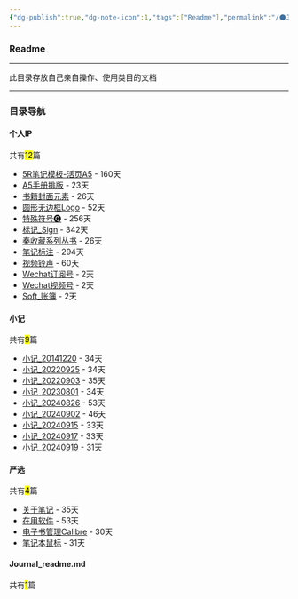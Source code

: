 ```yaml
---
{"dg-publish":true,"dg-note-icon":1,"tags":["Readme"],"permalink":"/🌑Journal_手札/Journal_readme/","dgPassFrontmatter":true,"noteIcon":1,"created":"2024-08-24T23:03:54.803+08:00","updated":"2024-09-19T15:23:08.302+08:00"}
---
```


### Readme
--- 
此目录存放自己亲自操作、使用类目的文档
***
### 目录导航
<p><span><h4 data-heading="个人IP" dir="auto">个人IP</h4></span></p><p><span>共有<mark>12</mark>篇</span></p><div><ul class="dataview list-view-ul"><li><span><a data-tooltip-position="top" aria-label="🌑Journal_手札/个人IP/5R笔记模板-活页A5.md" data-href="🌑Journal_手札/个人IP/5R笔记模板-活页A5.md" href="🌑Journal_手札/个人IP/5R笔记模板-活页A5.md" class="internal-link" target="_blank" rel="noopener">5R笔记模板-活页A5</a> - 160天</span></li><li><span><a data-tooltip-position="top" aria-label="🌑Journal_手札/个人IP/A5手册排版.md" data-href="🌑Journal_手札/个人IP/A5手册排版.md" href="🌑Journal_手札/个人IP/A5手册排版.md" class="internal-link" target="_blank" rel="noopener">A5手册排版</a> - 23天</span></li><li><span><a data-tooltip-position="top" aria-label="🌑Journal_手札/个人IP/书籍封面元素.md" data-href="🌑Journal_手札/个人IP/书籍封面元素.md" href="🌑Journal_手札/个人IP/书籍封面元素.md" class="internal-link" target="_blank" rel="noopener">书籍封面元素</a> - 26天</span></li><li><span><a data-tooltip-position="top" aria-label="🌑Journal_手札/个人IP/圆形无边框Logo.md" data-href="🌑Journal_手札/个人IP/圆形无边框Logo.md" href="🌑Journal_手札/个人IP/圆形无边框Logo.md" class="internal-link" target="_blank" rel="noopener">圆形无边框Logo</a> - 52天</span></li><li><span><a data-tooltip-position="top" aria-label="🌑Journal_手札/个人IP/特殊符号🅠.md" data-href="🌑Journal_手札/个人IP/特殊符号🅠.md" href="🌑Journal_手札/个人IP/特殊符号🅠.md" class="internal-link" target="_blank" rel="noopener">特殊符号🅠</a> - 256天</span></li><li><span><a data-tooltip-position="top" aria-label="🌑Journal_手札/个人IP/标记_Sign.md" data-href="🌑Journal_手札/个人IP/标记_Sign.md" href="🌑Journal_手札/个人IP/标记_Sign.md" class="internal-link" target="_blank" rel="noopener">标记_Sign</a> - 342天</span></li><li><span><a data-tooltip-position="top" aria-label="🌑Journal_手札/个人IP/秦收藏系列丛书.md" data-href="🌑Journal_手札/个人IP/秦收藏系列丛书.md" href="🌑Journal_手札/个人IP/秦收藏系列丛书.md" class="internal-link" target="_blank" rel="noopener">秦收藏系列丛书</a> - 26天</span></li><li><span><a data-tooltip-position="top" aria-label="🌑Journal_手札/个人IP/笔记标注.md" data-href="🌑Journal_手札/个人IP/笔记标注.md" href="🌑Journal_手札/个人IP/笔记标注.md" class="internal-link" target="_blank" rel="noopener">笔记标注</a> - 294天</span></li><li><span><a data-tooltip-position="top" aria-label="🌑Journal_手札/个人IP/视频铃声.md" data-href="🌑Journal_手札/个人IP/视频铃声.md" href="🌑Journal_手札/个人IP/视频铃声.md" class="internal-link" target="_blank" rel="noopener">视频铃声</a> - 60天</span></li><li><span><a data-tooltip-position="top" aria-label="🌑Journal_手札/个人IP/Wechat订阅号.md" data-href="🌑Journal_手札/个人IP/Wechat订阅号.md" href="🌑Journal_手札/个人IP/Wechat订阅号.md" class="internal-link" target="_blank" rel="noopener">Wechat订阅号</a> - 2天</span></li><li><span><a data-tooltip-position="top" aria-label="🌑Journal_手札/个人IP/Wechat视频号.md" data-href="🌑Journal_手札/个人IP/Wechat视频号.md" href="🌑Journal_手札/个人IP/Wechat视频号.md" class="internal-link" target="_blank" rel="noopener">Wechat视频号</a> - 2天</span></li><li><span><a data-tooltip-position="top" aria-label="🌑Journal_手札/个人IP/Soft_账簿.md" data-href="🌑Journal_手札/个人IP/Soft_账簿.md" href="🌑Journal_手札/个人IP/Soft_账簿.md" class="internal-link" target="_blank" rel="noopener">Soft_账簿</a> - 2天</span></li></ul></div><p><span><h4 data-heading="小记" dir="auto">小记</h4></span></p><p><span>共有<mark>9</mark>篇</span></p><div><ul class="dataview list-view-ul"><li><span><a data-tooltip-position="top" aria-label="🌑Journal_手札/小记/小记_20141220.md" data-href="🌑Journal_手札/小记/小记_20141220.md" href="🌑Journal_手札/小记/小记_20141220.md" class="internal-link" target="_blank" rel="noopener">小记_20141220</a> - 34天</span></li><li><span><a data-tooltip-position="top" aria-label="🌑Journal_手札/小记/小记_20220925.md" data-href="🌑Journal_手札/小记/小记_20220925.md" href="🌑Journal_手札/小记/小记_20220925.md" class="internal-link" target="_blank" rel="noopener">小记_20220925</a> - 34天</span></li><li><span><a data-tooltip-position="top" aria-label="🌑Journal_手札/小记/小记_20220903.md" data-href="🌑Journal_手札/小记/小记_20220903.md" href="🌑Journal_手札/小记/小记_20220903.md" class="internal-link" target="_blank" rel="noopener">小记_20220903</a> - 35天</span></li><li><span><a data-tooltip-position="top" aria-label="🌑Journal_手札/小记/小记_20230801.md" data-href="🌑Journal_手札/小记/小记_20230801.md" href="🌑Journal_手札/小记/小记_20230801.md" class="internal-link" target="_blank" rel="noopener">小记_20230801</a> - 34天</span></li><li><span><a data-tooltip-position="top" aria-label="🌑Journal_手札/小记/小记_20240826.md" data-href="🌑Journal_手札/小记/小记_20240826.md" href="🌑Journal_手札/小记/小记_20240826.md" class="internal-link" target="_blank" rel="noopener">小记_20240826</a> - 53天</span></li><li><span><a data-tooltip-position="top" aria-label="🌑Journal_手札/小记/小记_20240902.md" data-href="🌑Journal_手札/小记/小记_20240902.md" href="🌑Journal_手札/小记/小记_20240902.md" class="internal-link" target="_blank" rel="noopener">小记_20240902</a> - 46天</span></li><li><span><a data-tooltip-position="top" aria-label="🌑Journal_手札/小记/小记_20240915.md" data-href="🌑Journal_手札/小记/小记_20240915.md" href="🌑Journal_手札/小记/小记_20240915.md" class="internal-link" target="_blank" rel="noopener">小记_20240915</a> - 33天</span></li><li><span><a data-tooltip-position="top" aria-label="🌑Journal_手札/小记/小记_20240917.md" data-href="🌑Journal_手札/小记/小记_20240917.md" href="🌑Journal_手札/小记/小记_20240917.md" class="internal-link" target="_blank" rel="noopener">小记_20240917</a> - 33天</span></li><li><span><a data-tooltip-position="top" aria-label="🌑Journal_手札/小记/小记_20240919.md" data-href="🌑Journal_手札/小记/小记_20240919.md" href="🌑Journal_手札/小记/小记_20240919.md" class="internal-link" target="_blank" rel="noopener">小记_20240919</a> - 31天</span></li></ul></div><p><span><h4 data-heading="严选" dir="auto">严选</h4></span></p><p><span>共有<mark>4</mark>篇</span></p><div><ul class="dataview list-view-ul"><li><span><a data-tooltip-position="top" aria-label="🌑Journal_手札/严选/关于笔记.md" data-href="🌑Journal_手札/严选/关于笔记.md" href="🌑Journal_手札/严选/关于笔记.md" class="internal-link" target="_blank" rel="noopener">关于笔记</a> - 35天</span></li><li><span><a data-tooltip-position="top" aria-label="🌑Journal_手札/严选/在用软件.md" data-href="🌑Journal_手札/严选/在用软件.md" href="🌑Journal_手札/严选/在用软件.md" class="internal-link" target="_blank" rel="noopener">在用软件</a> - 53天</span></li><li><span><a data-tooltip-position="top" aria-label="🌑Journal_手札/严选/电子书管理Calibre.md" data-href="🌑Journal_手札/严选/电子书管理Calibre.md" href="🌑Journal_手札/严选/电子书管理Calibre.md" class="internal-link" target="_blank" rel="noopener">电子书管理Calibre</a> - 30天</span></li><li><span><a data-tooltip-position="top" aria-label="🌑Journal_手札/严选/笔记本鼠标.md" data-href="🌑Journal_手札/严选/笔记本鼠标.md" href="🌑Journal_手札/严选/笔记本鼠标.md" class="internal-link" target="_blank" rel="noopener">笔记本鼠标</a> - 31天</span></li></ul></div><p><span><h4 data-heading="Journal_readme.md" dir="auto">Journal_readme.md</h4></span></p><p><span>共有<mark>1</mark>篇</span></p><div><ul class="dataview list-view-ul"></ul></div>
